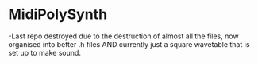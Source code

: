 # MidiPolySynth

-Last repo destroyed due to the destruction of almost all the files, now organised into better .h files AND currently just a square wavetable that is set up to make 
sound.
